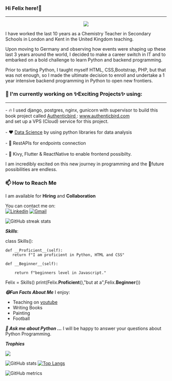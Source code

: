 ### Hi  Felix here!:wave:
<hr>

<p align="center">
  <a align="center" href="https://github.com/DenverCoder1/readme-typing-svg"><img src="https://readme-typing-svg.herokuapp.com?&font=IBM+Plex+Sans&color=F72EE2&size=25&lines=Welcome+to+my+GitHub+Profile!;I'm+a+Data+Analyst;I'm+a+Back+end+developer;I'm+a+Python+programmer;I'm+avaialable+for+Hiring!" /></a>
</p>
I have worked the last 10 years as a Chemistry Teacher in Secondary Schools in London and Kent in the United Kingdom teaching.


Upon moving to Germany and observing how events were shaping up these last 3 years around the world, I decided to make a career switch in IT and to embarked on a bold challenge to learn Python and backend programming.

Prior to starting Python, I taught myself HTML, CSS,Bootstrap, PHP, but that was not enough, so I made the ultimate decision to enroll and undertake a 1 year intensive backend programming in Python to open new frontiers.

### 💼 I'm currently working on ✨Exciting Projects✨ using:
<hr>
- 🔥 I used django, postgres, nginx, gunicorn with supervisor to build this book project called <a href="https://www.authenticbird.com"> Authenticbird </a>: <a href="https://www.authenticbird.com"> www.authenticbird.com </a> <br> and set up a VPS (Cloud) service for this project.<br><br>
- ❤️ <a href="https://github.com/Enimbuild/Netflix-Userbase-Visualization-Notebook/blob/main/Analysis.ipynb">Data Science</a> by using python libraries for data analysis<br><br>
- 🚀 RestAPIs for endpoints connection<br><br>
- 🌱 Kivy, Flutter & ReactNative to enable frontend possibilty.<br>

I am incredibly excited on this new journey in programming and the 🔭future possibilities are endless.

### 📫 How to Reach Me
I am available for **Hiring** and **Collaboration**<br>

You can contact me on: <br> 
[![Linkedin](https://img.shields.io/badge/-LinkedIn-blue?style=flat&logo=Linkedin&logoColor=white)](https://www.linkedin.com/in/felixsarsah/)
[![Gmail](https://img.shields.io/badge/-Gmail-c14438?style=flat&logo=Gmail&logoColor=white)](mailto:sarsah4@gmail.com)


![GitHub streak stats](https://streak-stats.demolab.com/?user=Enimbuild)




***Skills***:<br>

class Skills():
    
    def __Proficient__(self):
       return f"I am proficient in Python, HTML and CSS"
    
    def __Beginner__(self):
        
        return f"beginners level in Javascript."


Felix = Skills()
print(Felix.__Proficient__(),"but at a",Felix.__Beginner__())


***😄Fun Facts About Me***
I enjoy:
- Teaching on <a href="https://youtube.com/c/felixsarsah">youtube</a>
- Writing Books
- Painting 
- Football

***💬 Ask me about Python ...***
I will be happy to answer your questions about Python Programming.

  
***Trophies***

<p align="left"> <a href="https://github.com/ryo-ma/github-profile-trophy"><img src="https://github-profile-trophy.vercel.app/?username=Enimbuild&row=2&column=6&theme=onedark&column=8&no-frame=false&no-bg=false" alt"Enimbuild"></a></p>

![GitHub stats](https://github-readme-stats.vercel.app/api?username=Enimbuild&show_icons=true&count_private=true) [![Top Langs](https://github-readme-stats.vercel.app/api/top-langs/?username=Enimbuild)](https://github.com/anuraghazra/github-readme-stats)

![GitHub metrics](https://metrics.lecoq.io/Enimbuild)




